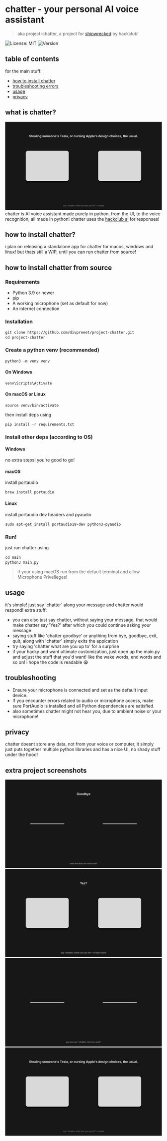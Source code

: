 # chatter - your personal AI voice assistant
> aka project-chatter, a project for [shipwrecked](https://shipwrecked.hackclub.com) by hackclub!

![License: MIT](https://img.shields.io/badge/License-MIT-blue.svg)
![Version](https://img.shields.io/badge/version-0.1.1-brightgreen.svg)

## table of contents
for the main stuff:

- [how to install chatter](#how-to-install-chatter-from-source)
- [troubleshooting errors](#troubleshooting)
- [usage](#usage)
- [privacy](#privacy)

## what is chatter?
![chatter_screenshot](assets/speaking.png)
chatter is AI voice assistant made purely in python, from the UI, to the voice recognition, all made in python! chatter uses the [hackclub ai](https://ai.hackclub.com/) for responses!


## how to install chatter?
i plan on releasing a standalone app for chatter for macos, windows and linux! but thats still a WIP, until you can run chatter from source!


## how to install chatter from source
### Requirements
- Python 3.9 or newer
- pip
- A working microphone (set as default for now)
- An internet connection

### Installation
```
git clone https://github.com/divpreeet/project-chatter.git
cd project-chatter
```
### Create a python venv (recommended)
```
python3 -m venv venv
```

#### On Windows 
```
venv\Scripts\Activate
```
#### On macOS or Linux
```
source venv/bin/activate
```

then install deps using
```
pip install -r requirements.txt
```
### Install other deps (according to OS)

#### Windows
no extra steps! you're good to go!

#### macOS
install portaudio
```
brew install portaudio
```
#### Linux
install portaudio dev headers and pyaudio
```
sudo apt-get install portaudio19-dev python3-pyaudio
```

### Run!
just run chatter using
```
cd main
python3 main.py
```
> if your using macOS run from the default terminal and allow Microphone Privelleges!

## usage
it's simple! just say 'chatter' along your message and chatter would respond!
extra stuff:
- you can also just say chatter, without saying your message, that would make chatter say 'Yes?' after which you could continue asking your message
- saying stuff like 'chatter goodbye' or anything from bye, goodbye, exit, quit, along with 'chatter' simply exits the appication
- try saying 'chatter what are you up to' for a surprise
- if your hacky and want ultimate customization, just open up the main.py and adjust the stuff that you'd want! like the wake words, end words and so on! i hope the code is readable 😭


## troubleshooting
- Ensure your microphone is connected and set as the default input device.
- If you encounter errors related to audio or microphone access, make sure PortAudio is installed and all Python dependencies are satisfied.
- also sometimes chatter might not hear you, due to ambient noise or your microphone!

## privacy
chatter doesnt store any data, not from your voice or computer, it simply just puts together multiple python libraries and has a nice UI, no shady stuff under the hood!

## extra project screenshots
![goodbye](assets/goodbye.png)
![yes](assets/yes.png)
![idle](assets/idle.png)
![speaking](assets/speaking.png)